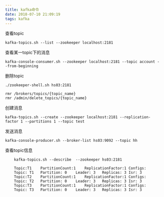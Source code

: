 ```yaml
---
title: kafka命令
date: 2018-07-10 21:09:19
tags: kafka
---
```

查看topic

    kafka-topics.sh --list --zookeeper localhost:2181

查看某一topic下的消息

    kafka-console-consumer.sh --zookeeper localhost:2181 --topic account --from-beginning
    
删除topic
```
./zookeeper-shell.sh hs03:2181

rmr /brokers/topics/{topic_name}
rmr /admin/delete_topics/{topic_name}
```
创建消息

    kafka-topics.sh --create --zookeeper localhost:2181 --replication-factor 1 --partitions 1 --topic test
    
发送消息

    kafka-console-producer.sh --broker-list hs03:9092 --topic hh
    
查看topic信息
```
    kafka-topics.sh --describe  --zookeeper hs03:2181
    
    Topic:T1	PartitionCount:1	ReplicationFactor:1	Configs:
	Topic: T1	Partition: 0	Leader: 3	Replicas: 3	Isr: 3
    Topic:T2	PartitionCount:1	ReplicationFactor:1	Configs:
	Topic: T2	Partition: 0	Leader: 3	Replicas: 3	Isr: 3
    Topic:T3	PartitionCount:1	ReplicationFactor:1	Configs:
	Topic: T3	Partition: 0	Leader: 3	Replicas: 3	Isr: 3
```